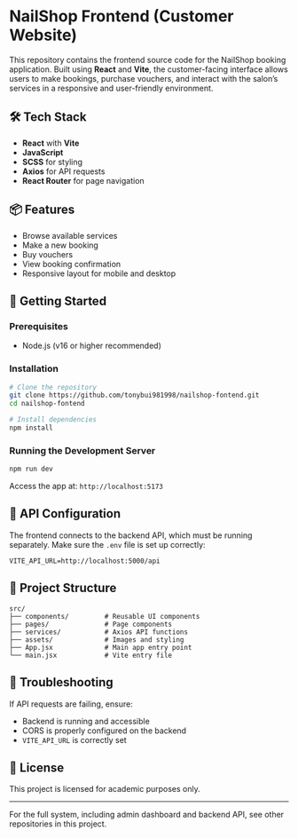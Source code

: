 # NailShop Frontend (Customer Website)

This repository contains the frontend source code for the NailShop booking application. Built using **React** and **Vite**, the customer-facing interface allows users to make bookings, purchase vouchers, and interact with the salon’s services in a responsive and user-friendly environment.

## 🛠 Tech Stack
- **React** with **Vite**
- **JavaScript**
- **SCSS** for styling
- **Axios** for API requests
- **React Router** for page navigation

## 📦 Features
- Browse available services
- Make a new booking
- Buy vouchers
- View booking confirmation
- Responsive layout for mobile and desktop

## 🚀 Getting Started

### Prerequisites
- Node.js (v16 or higher recommended)

### Installation
```bash
# Clone the repository
git clone https://github.com/tonybui981998/nailshop-fontend.git
cd nailshop-fontend

# Install dependencies
npm install
```

### Running the Development Server
```bash
npm run dev
```
Access the app at: `http://localhost:5173`

## 🔗 API Configuration
The frontend connects to the backend API, which must be running separately. Make sure the `.env` file is set up correctly:

```env
VITE_API_URL=http://localhost:5000/api
```

## 📁 Project Structure
```
src/
├── components/         # Reusable UI components
├── pages/              # Page components
├── services/           # Axios API functions
├── assets/             # Images and styling
├── App.jsx             # Main app entry point
└── main.jsx            # Vite entry file
```

## 🐞 Troubleshooting
If API requests are failing, ensure:
- Backend is running and accessible
- CORS is properly configured on the backend
- `VITE_API_URL` is correctly set

## 📄 License
This project is licensed for academic purposes only.

---
For the full system, including admin dashboard and backend API, see other repositories in this project.
